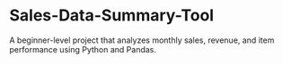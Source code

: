 # Sales-Data-Summary-Tool
A beginner-level project that analyzes monthly sales, revenue, and item performance using Python and Pandas.
